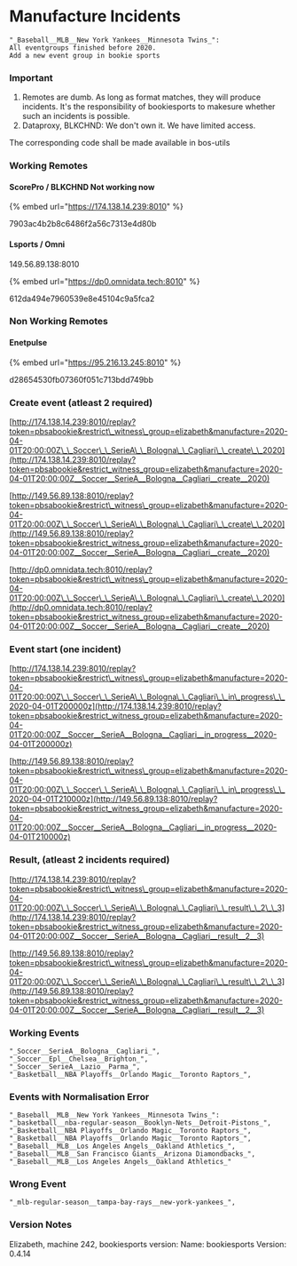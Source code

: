 # Manufacture Incidents

```text
"_Baseball__MLB__New York Yankees__Minnesota Twins_": 
All eventgroups finished before 2020. 
Add a new event group in bookie sports

```

### 

### Important

1. Remotes are dumb. As long as format matches, they will produce incidents. It's the responsibility of bookiesports to makesure whether such an incidents is possible.
2. Dataproxy, BLKCHND: We don't own it. We have limited access.

The corresponding code shall be made available in bos-utils

### Working Remotes

#### ScorePro / BLKCHND Not working now

{% embed url="https://174.138.14.239:8010" %}

7903ac4b2b8c6486f2a56c7313e4d80b

#### Lsports / Omni

149.56.89.138:8010

{% embed url="https://dp0.omnidata.tech:8010" %}

612da494e7960539e8e45104c9a5fca2

### Non Working Remotes

#### Enetpulse

{% embed url="https://95.216.13.245:8010" %}

d28654530fb07360f051c713bdd749bb

### Create event \(atleast 2 required\)

[http://174.138.14.239:8010/replay?token=pbsabookie&restrict\_witness\_group=elizabeth&manufacture=2020-04-01T20:00:00Z\_\_Soccer\_\_SerieA\_\_Bologna\_\_Cagliari\_\_create\_\_2020](http://174.138.14.239:8010/replay?token=pbsabookie&restrict_witness_group=elizabeth&manufacture=2020-04-01T20:00:00Z__Soccer__SerieA__Bologna__Cagliari__create__2020) 

[http://149.56.89.138:8010/replay?token=pbsabookie&restrict\_witness\_group=elizabeth&manufacture=2020-04-01T20:00:00Z\_\_Soccer\_\_SerieA\_\_Bologna\_\_Cagliari\_\_create\_\_2020](http://149.56.89.138:8010/replay?token=pbsabookie&restrict_witness_group=elizabeth&manufacture=2020-04-01T20:00:00Z__Soccer__SerieA__Bologna__Cagliari__create__2020) 

[http://dp0.omnidata.tech:8010/replay?token=pbsabookie&restrict\_witness\_group=elizabeth&manufacture=2020-04-01T20:00:00Z\_\_Soccer\_\_SerieA\_\_Bologna\_\_Cagliari\_\_create\_\_2020](http://dp0.omnidata.tech:8010/replay?token=pbsabookie&restrict_witness_group=elizabeth&manufacture=2020-04-01T20:00:00Z__Soccer__SerieA__Bologna__Cagliari__create__2020) 

### Event start \(one incident\)

[http://174.138.14.239:8010/replay?token=pbsabookie&restrict\_witness\_group=elizabeth&manufacture=2020-04-01T20:00:00Z\_\_Soccer\_\_SerieA\_\_Bologna\_\_Cagliari\_\_in\_progress\_\_2020-04-01T200000z](http://174.138.14.239:8010/replay?token=pbsabookie&restrict_witness_group=elizabeth&manufacture=2020-04-01T20:00:00Z__Soccer__SerieA__Bologna__Cagliari__in_progress__2020-04-01T200000z)

[http://149.56.89.138:8010/replay?token=pbsabookie&restrict\_witness\_group=elizabeth&manufacture=2020-04-01T20:00:00Z\_\_Soccer\_\_SerieA\_\_Bologna\_\_Cagliari\_\_in\_progress\_\_2020-04-01T210000z](http://149.56.89.138:8010/replay?token=pbsabookie&restrict_witness_group=elizabeth&manufacture=2020-04-01T20:00:00Z__Soccer__SerieA__Bologna__Cagliari__in_progress__2020-04-01T210000z)

### Result, \(atleast 2 incidents required\)

[http://174.138.14.239:8010/replay?token=pbsabookie&restrict\_witness\_group=elizabeth&manufacture=2020-04-01T20:00:00Z\_\_Soccer\_\_SerieA\_\_Bologna\_\_Cagliari\_\_result\_\_2\_\_3](http://174.138.14.239:8010/replay?token=pbsabookie&restrict_witness_group=elizabeth&manufacture=2020-04-01T20:00:00Z__Soccer__SerieA__Bologna__Cagliari__result__2__3)

[http://149.56.89.138:8010/replay?token=pbsabookie&restrict\_witness\_group=elizabeth&manufacture=2020-04-01T20:00:00Z\_\_Soccer\_\_SerieA\_\_Bologna\_\_Cagliari\_\_result\_\_2\_\_3](http://149.56.89.138:8010/replay?token=pbsabookie&restrict_witness_group=elizabeth&manufacture=2020-04-01T20:00:00Z__Soccer__SerieA__Bologna__Cagliari__result__2__3)



### Working Events

```text
"_Soccer__SerieA__Bologna__Cagliari_",
"_Soccer__Epl__Chelsea__Brighton_",
"_Soccer__SerieA__Lazio__Parma_",
"_Basketball__NBA Playoffs__Orlando Magic__Toronto Raptors_",

```

### Events with Normalisation Error

```text
"_Baseball__MLB__New York Yankees__Minnesota Twins_": 
"_basketball__nba-regular-season__Booklyn-Nets__Detroit-Pistons_", 
"_Basketball__NBA Playoffs__Orlando Magic__Toronto Raptors_",
"_Basketball__NBA Playoffs__Orlando Magic__Toronto Raptors_",
"_Baseball__MLB__Los Angeles Angels__Oakland Athletics_",
"_Baseball__MLB__San Francisco Giants__Arizona Diamondbacks_",
"_Baseball__MLB__Los Angeles Angels__Oakland Athletics_"
```

### Wrong Event

```text
"_mlb-regular-season__tampa-bay-rays__new-york-yankees_",

```

### Version Notes

Elizabeth, machine 242, bookiesports version: Name: bookiesports Version: 0.4.14



